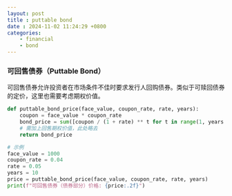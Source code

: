```yaml
---
layout: post
title : puttable bond
date : 2024-11-02 11:24:29 +0800
categories: 
    - financial
    - bond
---
```


<script>
  MathJax = {
    tex: {
      inlineMath: [['$', '$'], ['\\(', '\\)']],
      displayMath: [['$$', '$$'], ['\\[', '\\]']]
    }
  };
</script>
<script src="https://cdn.jsdelivr.net/npm/mathjax@3/es5/tex-mml-chtml.js"></script>

### 可回售债券（Puttable Bond）

可回售债券允许投资者在市场条件不佳时要求发行人回购债券。类似于可赎回债券的定价，这里也需要考虑期权价值。

```py
def puttable_bond_price(face_value, coupon_rate, rate, years):
    coupon = face_value * coupon_rate
    bond_price = sum([coupon / (1 + rate) ** t for t in range(1, years + 1)]) + face_value / (1 + rate) ** years
    # 需加上回售期权价值，此处略去
    return bond_price

# 示例
face_value = 1000
coupon_rate = 0.04
rate = 0.05
years = 10
price = puttable_bond_price(face_value, coupon_rate, rate, years)
print(f"可回售债券（债券部分）价格: {price:.2f}")
```